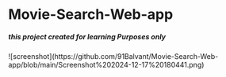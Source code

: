 # Movie-Search-Web-app
<h5>this project created for learning Purposes only</h5>
![screenshot](https://github.com/91Balvant/Movie-Search-Web-app/blob/main/Screenshot%202024-12-17%20180441.png)
